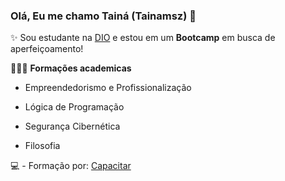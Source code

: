 ### Olá, Eu me chamo Tainá (Tainamsz) 👋

✨ Sou estudante na [DIO](https://www.dio.me/en) e estou em um **Bootcamp** em busca de aperfeiçoamento!

👩🏻‍💻 **Formações academicas**

- Empreendedorismo e Profissionalização

- Lógica de Programação

- Segurança Cibernética 

- Filosofia 

💻 - Formação por: [Capacitar](https://aulasemcasa.com/ybrcursos/metodo/login.php)
